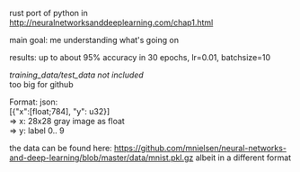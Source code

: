 rust port of python in http://neuralnetworksanddeeplearning.com/chap1.html

main goal: me understanding what's going on

results: up to about 95% accuracy in 30 epochs, lr=0.01, batchsize=10

*training_data/test_data not included*<br/> too big for github

Format: json: <br/>
[{"x":[float;784], "y": u32}]<br/>
=> x: 28x28 gray image as float<br/>
=> y: label 0.. 9

the data can be found here:
https://github.com/mnielsen/neural-networks-and-deep-learning/blob/master/data/mnist.pkl.gz
albeit in a different format